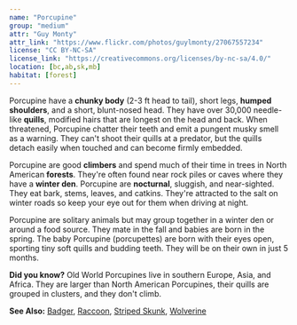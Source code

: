 ```yaml
---
name: "Porcupine"
group: "medium"
attr: "Guy Monty"
attr_link: "https://www.flickr.com/photos/guylmonty/27067557234"
license: "CC BY-NC-SA"
license_link: "https://creativecommons.org/licenses/by-nc-sa/4.0/"
location: [bc,ab,sk,mb]
habitat: [forest]
---
```

Porcupine have a **chunky body** (2-3 ft head to tail), short legs, **humped shoulders**, and a short, blunt-nosed head. They have over 30,000 needle-like **quills**, modified hairs that are longest on the head and back. When threatened, Porcupine chatter their teeth and emit a pungent musky smell as a warning. They can't shoot their quills at a predator, but the quills detach easily when touched and can become firmly embedded.

Porcupine are good **climbers** and spend much of their time in trees in North American **forests**. They're often found near rock piles or caves where they have a **winter den**. Porcupine are **nocturnal**, sluggish, and near-sighted. They eat bark, stems, leaves, and catkins. They're attracted to the salt on winter roads  so keep your eye out for them when driving at night.

Porcupine are solitary animals but may group together in a winter den or around a food source. They mate in the fall and babies are born in the spring. The baby Porcupine (porcupettes) are born with their eyes open, sporting tiny soft quills and budding teeth. They will be on their own in just 5 months.

**Did you know?** Old World Porcupines live in southern Europe, Asia, and Africa. They are larger than North American Porcupines, their quills are grouped in clusters, and they don't climb.

<!-- generated, do not edit -->
**See Also:**
[Badger](/animals/badger/),
[Raccoon](/animals/raccoon/),
[Striped Skunk](/animals/strskunk/),
[Wolverine](/animals/wolver/)

